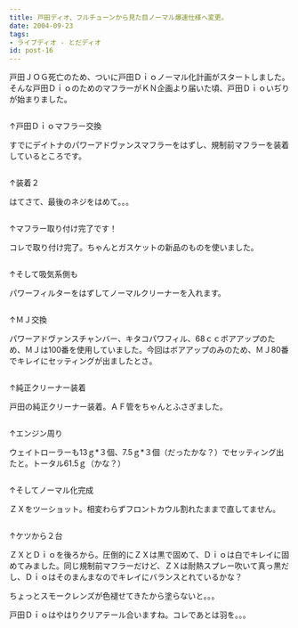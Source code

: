 ```yaml
---
title: 戸田ディオ、フルチューンから見た目ノーマル爆速仕様へ変更。
date: 2004-09-23
tags:
- ライブディオ - とだディオ
id: post-16
---
```



<p class="sentence spacing10">戸田ＪＯＧ死亡のため、ついに戸田Ｄｉｏノーマル化計画がスタートしました。そんな戸田ＤｉｏのためのマフラーがＫＮ企画より届いた頃、戸田Ｄｉｏいぢりが始まりました。</p>
<div class="center spacing"><img src="/photo/diary/2004.09.23_zx1.jpg" alt=""></div>
<p class="sentence">↑戸田Ｄｉｏマフラー交換</p>
<p class="sentence spacing10">すでにデイトナのパワーアドヴァンスマフラーをはずし、規制前マフラーを装着しているところです。</p>
<div class="center spacing"><img src="/photo/diary/2004.09.23_zx2.jpg" alt=""></div>
<p class="sentence">↑装着２</p>
<p class="sentence spacing10">はてさて、最後のネジをはめて。。。</p>
<div class="center spacing"><img src="/photo/diary/2004.09.23_zx3.jpg" alt=""></div>
<p class="sentence">↑マフラー取り付け完了です！</p>
<p class="sentence spacing10">コレで取り付け完了。ちゃんとガスケットの新品のものを使いました。</p>
<div class="center spacing"><img src="/photo/diary/2004.09.23_zx4.jpg" alt=""></div>
<p class="sentence">↑そして吸気系側も</p>
<p class="sentence spacing10">パワーフィルターをはずしてノーマルクリーナーを入れます。</p>
<div class="center spacing"><img src="/photo/diary/2004.09.23_zx5.jpg" alt=""></div>
<p class="sentence">↑ＭＪ交換</p>
<p class="sentence spacing10">パワーアドヴァンスチャンバー、キタコパワフィル、68ｃｃボアアップのため、ＭＪは100番を使用していました。今回はボアアップのみのため、ＭＪ80番でキレイにセッティングが出ましたとさ。</p>
<div class="center spacing"><img src="/photo/diary/2004.09.23_zx6.jpg" alt=""></div>
<p class="sentence">↑純正クリーナー装着</p>
<p class="sentence spacing10">戸田の純正クリーナー装着。ＡＦ管をちゃんとふさぎました。</p>
<div class="center spacing"><img src="/photo/diary/2004.09.23_zx7.jpg" alt=""></div>
<p class="sentence">↑エンジン周り</p>
<p class="sentence spacing10">ウェイトローラーも13ｇ*３個、7.5ｇ*３個（だったかな？）でセッティング出たと。トータル61.5ｇ（かな？）</p>
<div class="center spacing"><img src="/photo/diary/2004.09.23_zx8.jpg" alt=""></div>
<p class="sentence">↑そしてノーマル化完成</p>
<p class="sentence spacing10">ＺＸをツーショット。相変わらずフロントカウル割れたままで直してません。</p>
<div class="center spacing"><img src="/photo/diary/2004.09.23_zx9.jpg" alt=""></div>
<p class="sentence">↑ケツから２台</p>
<p class="sentence">ＺＸとＤｉｏを後ろから。圧倒的にＺＸは黒で固めて、Ｄｉｏは白でキレイに固めてみました。同じ規制前マフラーだけど、ＺＸは耐熱スプレー吹いて真っ黒だし、Ｄｉｏはそのまんまなのでキレイにバランスとれているかな？</p>
<p class="sentence">ちょっとスモークレンズが色褪せてきたから塗らないと。。。</p>
<p class="sentence">戸田Ｄｉｏはやはりクリアテール合いますね。コレであとは羽を。。。 </p>
